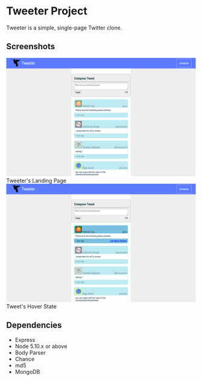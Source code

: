 # Tweeter Project

Tweeter is a simple, single-page Twitter clone.

## Screenshots

!["Screenshot of Tweeter Landing Page"](https://github.com/heeeunkimmm/tweetr/blob/master/docs/Tweeter_landingPage.png)
Tweeter's Landing Page
!["Screenshot of Tweet's Hover State"](https://github.com/heeeunkimmm/tweetr/blob/master/docs/Tweeter_Tweet_hover.png)
Tweet's Hover State


## Dependencies

- Express
- Node 5.10.x or above
- Body Parser
- Chance
- md5
- MongoDB
